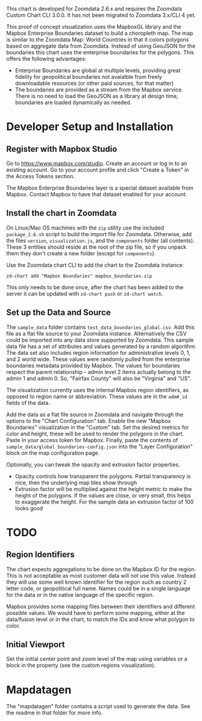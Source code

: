This chart is developed for Zoomdata 2.6.x and requires the Zoomdata Custom Chart CLI 3.0.0.  It has not been migrated to Zoomdata 3.x/CLI 4 yet.

This proof of concept visualization uses the MapboxGL library and the Mapbox Enterprise Boundaries dataset to build a choropleth map.  The map is similar to the Zoomdata Map: World Countries in that it colors polygons based on aggregate data from Zoomdata.  Instead of using GeoJSON for the boundaries this chart uses the enterprise boundaries for the polygons.  This offers the following advantages:

* Enterprise Boundaries are global at multiple levels, providing great fidelity for geopolitical boundaries not avaialble from freely downloadable resources (or other paid sources, for that matter)
* The boundaries are provided as a stream from the Mapbox service.  There is no need to load the GeoJSON as a library at design time, boundaries are loaded dynamically as needed.


# Developer Setup and Installation
## Register with Mapbox Studio
Go to https://www.mapbox.com/studio.  Create an account or log in to an existing account.  Go to your account profile and click "Create a Token" in the Access Tokens section.

The Mapbox Enterprise Boundaries layer is a special dataset available from Mapbox.  Contact Mapbox to have that dataset enabled for your account.

## Install the chart in Zoomdata
On Linux/Mac OS machines with the `zip` utility use the included `package_2.6.sh` script to build the import file for Zoomdata.  Otherwise, add the files `version`, `visualization.js`, and the `components` folder (all contents).  These 3 entities should reside at the root of the zip file, so if you unpack them they don't create a new folder (except for `components`).

Use the Zoomdata chart CLI to add the chart to the Zoomdata instance:
```
zd-chart add "Mapbox Boundaries" mapbox_boundaries.zip
```

This only needs to be done once, after the chart has been added to the server it can be updated with `zd-chart push` or `zd-chart watch`.

## Set up the Data and Source
The `sample_data` folder contains `test_data_boundaries_global.csv`.  Add this file as a flat file source to your Zoomdata instance.  Alternatively the CSV could be imported into any data store supported by Zoomdata.  This sample data file has a set of attributes and values generated by a random algorithm.  The data set also includes region information for administrative levels 0, 1, and 2 world wide.  These values were randomly pulled from the enterprise boundaries metadata provided by Mapbox.  The values for boundaries respect the parent relationship - admin level 2 items actually belong to the admin 1 and admin 0.  So, "Fairfax County" will also be "Virginia" and "US".

The visualization currently uses the internal Mapbox region identifiers, as opposed to region name or abbreviation.  These values are in the `adm#_id` fields of the data.

Add the data as a flat file source in Zoomdata and navigate through the options to the "Chart Configuration" tab. Enable the new "Mapbox Boundaries" visualization in the "Custom" tab.  Set the desired metrics for color and height, these will be used to render the polygons in the chart.  Paste in your access token for Mapbox.  Finally, paste the contents of `sample_data/global_boundaries-config.json` into the "Layer Configuration" block on the map configuration page.

Optionally, you can tweak the opacity and extrusion factor properties.
* Opacity controls how transparent the polygons.  Partial transparency is nice, then the underlying map tiles show through
* Extrusion factor will be multiplied against the height metric to make the height of the polygons.  If the values are close, or very small, this helps to exaggerate the height.  For the sample data an extrusion factor of 100 looks good


# TODO
## Region Identifiers
The chart expects aggregations to be done on the Mapbox ID for the region.  This is not acceptable as most customer data will not use this value.  Instead they will use some well known identifier for the region such as country 2 letter code, or geopolitical full name.  Names could be in a single language for the data or in the native language of the specific region.

Mapbox provides some mapping files between their identifiers and different possible values.  We would have to perform some mapping, either at the data/fusion level or in the chart, to match the IDs and know what polygon to color.

## Initial Viewport
Set the initial center point and zoom level of the map using variables or a block in the property (see the custom regions visualization).  

# Mapdatagen
The "mapdatagen" folder contains a script used to generate the data.  See the readme in that folder for more info.